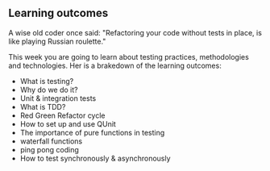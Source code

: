 ## Learning outcomes

A wise old coder once said: "Refactoring your code without tests in place, is like playing Russian roulette." <br>

This week you are going to learn about testing practices, methodologies and technologies. Her is a brakedown of the learning outcomes:

- What is testing? 
- Why do we do it?
- Unit & integration tests
- What is TDD?
- Red Green Refactor cycle
- How to set up and use QUnit
- The importance of pure functions in testing
- waterfall functions
- ping pong coding
- How to test synchronously & asynchronously
